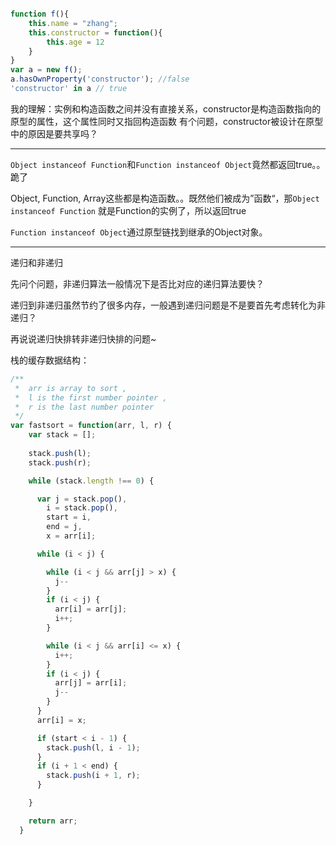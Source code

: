 ```javascript

function f(){
	this.name = "zhang";
	this.constructor = function(){
		this.age = 12
	}
}
var a = new f();
a.hasOwnProperty('constructor'); //false
'constructor' in a // true

```
我的理解：实例和构造函数之间并没有直接关系，constructor是构造函数指向的原型的属性，这个属性同时又指回构造函数
有个问题，constructor被设计在原型中的原因是要共享吗？

-------

`Object instanceof Function`和`Function instanceof Object`竟然都返回true。。跪了

Object, Function, Array这些都是构造函数。。既然他们被成为”函数“，那`Object instanceof Function`
就是Function的实例了，所以返回true

`Function instanceof Object`通过原型链找到继承的Object对象。

-------

递归和非递归

先问个问题，非递归算法一般情况下是否比对应的递归算法要快？

递归到非递归虽然节约了很多内存，一般遇到递归问题是不是要首先考虑转化为非递归？

再说说递归快排转非递归快排的问题~

栈的缓存数据结构：
```javascript
/**
 *  arr is array to sort , 
 *  l is the first number pointer , 
 *  r is the last number pointer
 */
var fastsort = function(arr, l, r) {
    var stack = [];
	
    stack.push(l);
    stack.push(r);

    while (stack.length !== 0) {

      var j = stack.pop(),
        i = stack.pop(),
        start = i,
        end = j,
        x = arr[i];

      while (i < j) {

        while (i < j && arr[j] > x) {
          j--
        }
        if (i < j) {
          arr[i] = arr[j];
          i++;
        }

        while (i < j && arr[i] <= x) {
          i++;
        }
        if (i < j) {
          arr[j] = arr[i];
          j--
        }
      }
      arr[i] = x;

      if (start < i - 1) {
        stack.push(l, i - 1);
      }
      if (i + 1 < end) {
        stack.push(i + 1, r);
      }

    }

    return arr;
  }
```
